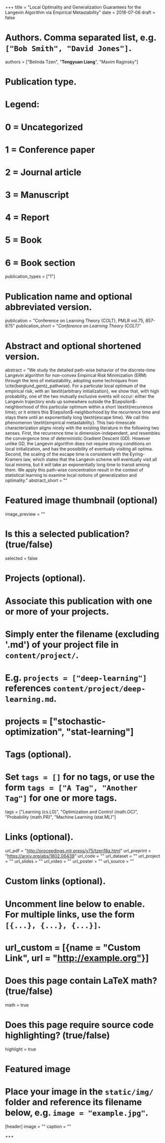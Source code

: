 +++
title = "Local Optimality and Generalization Guarantees for the Langevin Algorithm via Empirical Metastability"
date = 2018-07-06
draft = false

# Authors. Comma separated list, e.g. `["Bob Smith", "David Jones"]`.
authors = ["Belinda Tzen", "**Tengyuan Liang**", "Maxim Raginsky"]

# Publication type.
# Legend:
# 0 = Uncategorized
# 1 = Conference paper
# 2 = Journal article
# 3 = Manuscript
# 4 = Report
# 5 = Book
# 6 = Book section
publication_types = ["1"]

# Publication name and optional abbreviated version.
publication = "Conference on Learning Theory (COLT), PMLR vol.75, 857-875"
publication_short = "*Conference on Learning Theory (COLT)*"

# Abstract and optional shortened version.
abstract = "We study the detailed path-wise behavior of the discrete-time Langevin algorithm for non-convex Empirical Risk Minimization (ERM) through the lens of metastability, adopting some techniques from \\cite{berglund_gentz_pathwise}. For a particular local optimum of the empirical risk, with an \\textit{arbitrary initialization}, we show that, with high probability, one of the two mutually exclusive events will occur: either the Langevin trajectory ends up somewhere outside the $\\epsilon$-neighborhood of this particular optimum within a short \\textit{recurrence time}; or it enters this $\\epsilon$-neighborhood by the recurrence time and stays there until an exponentially long \\textit{escape time}. We call this phenomenon \\textit{empirical metastability}. This two-timescale characterization aligns nicely with the existing literature in the following two senses. First, the recurrence time is dimension-independent, and resembles the convergence time of deterministic Gradient Descent (GD). However unlike GD, the Langevin algorithm does not require strong conditions on local initialization, and has the possibility of eventually visiting all optima. Second, the scaling of the escape time is consistent with the Eyring-Kramers law, which states that the Langevin scheme will eventually visit all local minima, but it will take an exponentially long time to transit among them. We apply this path-wise concentration result in the context of statistical learning to examine local notions of generalization and optimality."
abstract_short = ""

# Featured image thumbnail (optional)
image_preview = ""

# Is this a selected publication? (true/false)
selected = false

# Projects (optional).
#   Associate this publication with one or more of your projects.
#   Simply enter the filename (excluding '.md') of your project file in `content/project/`.
#   E.g. `projects = ["deep-learning"]` references `content/project/deep-learning.md`.
#   projects = ["stochastic-optimization", "stat-learning"]

# Tags (optional).
#   Set `tags = []` for no tags, or use the form `tags = ["A Tag", "Another Tag"]` for one or more tags.
tags = ["Learning (cs.LG)", "Optimization and Control (math.OC)", "Probability (math.PR)", "Machine Learning (stat.ML)"]

# Links (optional).
url_pdf = "http://proceedings.mlr.press/v75/tzen18a.html"
url_preprint = "https://arxiv.org/abs/1802.06439"
url_code = ""
url_dataset = ""
url_project = ""
url_slides = ""
url_video = ""
url_poster = ""
url_source = ""

# Custom links (optional).
#   Uncomment line below to enable. For multiple links, use the form `[{...}, {...}, {...}]`.
# url_custom = [{name = "Custom Link", url = "http://example.org"}]

# Does this page contain LaTeX math? (true/false)
math = true

# Does this page require source code highlighting? (true/false)
highlight = true

# Featured image
# Place your image in the `static/img/` folder and reference its filename below, e.g. `image = "example.jpg"`.
[header]
image = ""
caption = ""

+++

